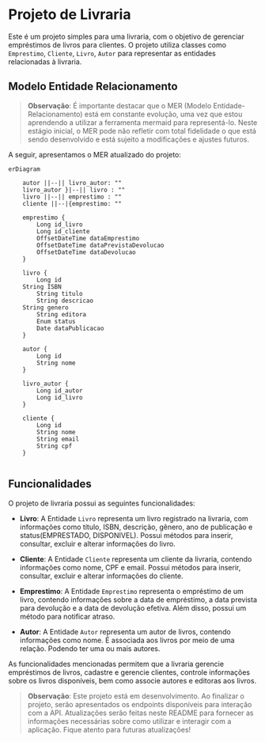 # Projeto de Livraria

Este é um projeto simples para uma livraria, com o objetivo de gerenciar empréstimos de livros para clientes. O projeto utiliza classes como `Emprestimo`, `Cliente`, `Livro`, `Autor` para representar as entidades relacionadas à livraria.

## Modelo Entidade Relacionamento 

> **Observação**: É importante destacar que o MER (Modelo Entidade-Relacionamento) está em constante evolução, uma vez que estou aprendendo a utilizar a ferramenta mermaid para representá-lo. Neste estágio inicial, o MER pode não refletir com total fidelidade o que está sendo desenvolvido e está sujeito a modificações e ajustes futuros.

A seguir, apresentamos o MER atualizado do projeto:

```mermaid
erDiagram

    autor ||--|| livro_autor: ""
    livro_autor }|--|| livro : ""
    livro ||--|| emprestimo : ""
    cliente ||--|{emprestimo: ""
    
    emprestimo {
        Long id_livro
        Long id_cliente
        OffsetDateTime dataEmprestimo
        OffsetDateTime dataPrevistaDevolucao
        OffsetDateTime dataDevolucao
    }

    livro {
        Long id
	String ISBN
        String titulo
        String descricao
	String genero
        String editora
        Enum status
        Date dataPublicacao
    }

    autor {
        Long id
        String nome
    }

    livro_autor {
        Long id_autor
        Long id_livro
    }

    cliente {
        Long id
        String nome
        String email
        String cpf
    }
    
```

## Funcionalidades

O projeto de livraria possui as seguintes funcionalidades:

- **Livro**: A Entidade `Livro` representa um livro registrado na livraria, com informações como título, ISBN, descrição, gênero, ano de publicação e status(EMPRESTADO, DISPONIVEL). Possui métodos para inserir, consultar, excluir e alterar informações do livro.

- **Cliente**: A Entidade `Cliente` representa um cliente da livraria, contendo informações como nome, CPF e email. Possui métodos para inserir, consultar, excluir e alterar informações do cliente.

- **Emprestimo**: A Entidade `Emprestimo` representa o empréstimo de um livro, contendo informações sobre a data de empréstimo, a data prevista para devolução e a data de devolução efetiva. Além disso, possui um método para notificar atraso.

- **Autor**: A Entidade `Autor` representa um autor de livros, contendo informações como nome. É associada aos livros por meio de uma relação. Podendo ter uma ou mais autores.
 

As funcionalidades mencionadas permitem que a livraria gerencie empréstimos de livros, cadastre e gerencie clientes, controle informações sobre os livros disponíveis, bem como associe autores e editoras aos livros.

> **Observação**: Este projeto está em desenvolvimento. Ao finalizar o projeto, serão apresentados os endpoints disponíveis para interação com a API. Atualizações serão feitas neste README para fornecer as informações necessárias sobre como utilizar e interagir com a aplicação. Fique atento para futuras atualizações!



